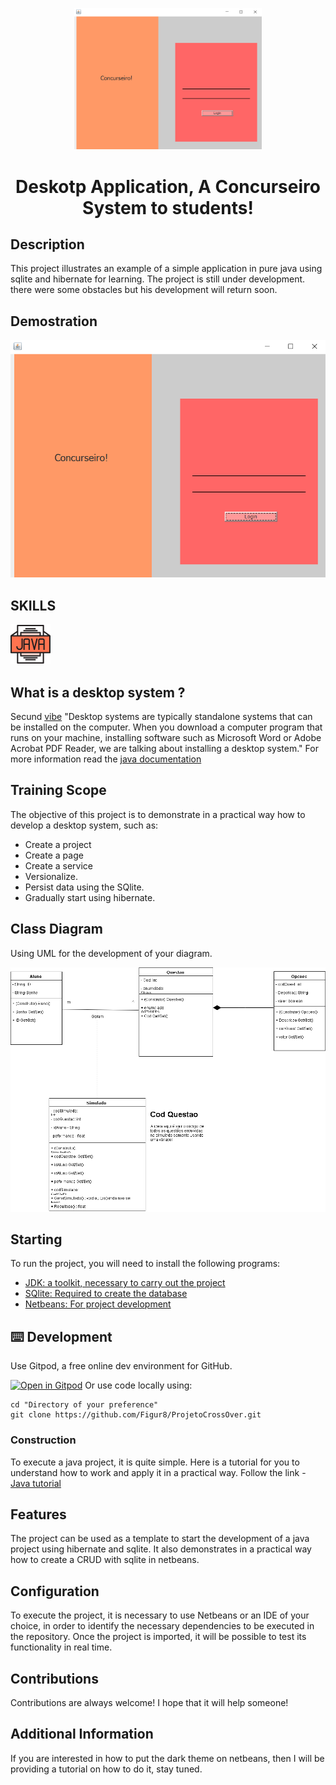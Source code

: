 <p align="center">
  <a href="http://ant.design">
    <img width="300" src="./prototype-001.png">
  </a>
</p>

<h1 align="center"> Deskotp Application, A Concurseiro System to students!</h1>



## Description 

This project illustrates an example of a simple application in pure java using sqlite and hibernate for learning.
The project is still under development. there were some obstacles but his development will return soon.

## Demostration

![prototype-001](./prototype-001.png)

## SKILLS

<img width="64" src="./prototype-002.svg">

## What is a desktop system ?

Secund [vibe](https://vibetecnologia.com/sistemas-desktop/#:~:text=Sistemas%20desktop%20s%C3%A3o%2C%20normalmente%2C%20sistemas,podem%20ser%20instalados%20no%20computador.&text=Os%20jogos%20e%20as%20ferramentas,web%20para%20os%20mesmos%20fins.) "Desktop systems are typically standalone systems that can be installed on the computer. When you download a computer program that runs on your machine, installing software such as Microsoft Word or Adobe Acrobat PDF Reader, we are talking about installing a desktop system."
For more information read the [java documentation](https://docs.oracle.com/en/java/)

## Training Scope

The objective of this project is to demonstrate in a practical way how to develop a desktop system, such as:

- Create a project
- Create a page
- Create a service
- Versionalize.
- Persist data using the SQlite.
- Gradually start using hibernate.

## Class Diagram 

Using UML for the development of your diagram.

![prototype-004](./ClassDiagram_Concurseiro.png)

## Starting

To run the project, you will need to install the following programs:

- [JDK: a toolkit, necessary to carry out the project](https://www.oracle.com/br/java/technologies/javase-downloads.html)
- [SQlite: Required to create the database](https://www.sqlite.org/download.html)
- [Netbeans: For project development](https://netbeans.org/downloads/8.2/rc/)

## ⌨️ Development

Use Gitpod, a free online dev environment for GitHub.

[![Open in Gitpod](https://gitpod.io/button/open-in-gitpod.svg)](https://gitpod.io/#https://github.com/Figur8/ProjetoCrossOver.git)
Or use code locally using:
```
cd "Directory of your preference"
git clone https://github.com/Figur8/ProjetoCrossOver.git
```

### Construction

To execute a java project, it is quite simple.
Here is a tutorial for you to understand how to work and apply it in a practical way. Follow the link - [Java tutorial](https://netbeans.org/kb/docs/java/quickstart_pt_BR.html)

## Features

The project can be used as a template to start the development of a java project using hibernate and sqlite. It also demonstrates in a practical way how to create a CRUD with sqlite in netbeans.

## Configuration

To execute the project, it is necessary to use Netbeans or an IDE of your choice, in order to identify the necessary dependencies to be executed in the repository. Once the project is imported, it will be possible to test its functionality in real time.

## Contributions

Contributions are always welcome! I hope that it will help someone!

## Additional Information

If you are interested in how to put the dark theme on netbeans, then I will be providing a tutorial on how to do it, stay tuned.
